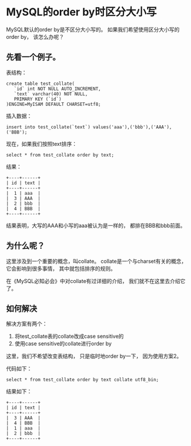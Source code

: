 # MySQL的order by时区分大小写

MySQL默认的order by是不区分大小写的。
如果我们希望使用区分大小写的order by，
该怎么办呢？

## 先看一个例子。

表结构：

    create table test_collate(
       `id` int NOT NULL AUTO_INCREMENT,
       `text` varchar(40) NOT NULL,
       PRIMARY KEY (`id`)
    )ENGINE=MyISAM DEFAULT CHARSET=utf8;

插入数据：

    insert into test_collate(`text`) values('aaa'),('bbb'),('AAA'),('BBB');

现在，如果我们按照text排序：

    select * from test_collate order by text;

结果：

    +----+------+
    | id | text |
    +----+------+
    |  1 | aaa  |
    |  3 | AAA  |
    |  2 | bbb  |
    |  4 | BBB  |
    +----+------+

结果表明，大写的AAA和小写的aaa被认为是一样的，
都排在BBB和bbb前面。

## 为什么呢？

这里涉及到一个重要的概念，叫collate。
collate是一个与charset有关的概念，
它会影响到很多事情，
其中就包括排序的规则。

在《MySQL必知必会》中对collate有过详细的介绍，
我们就不在这里去介绍它了。

## 如何解决

解决方案有两个：

1. 将test_collate表的collate改成case sensitive的
2. 使用case sensitive的collate进行order by

这里，我们不希望改变表结构，
只是临时地order by一下，
因为使用方案2。

代码如下：

    select * from test_collate order by text collate utf8_bin;

结果如下：

    +----+------+
    | id | text |
    +----+------+
    |  3 | AAA  |
    |  4 | BBB  |
    |  1 | aaa  |
    |  2 | bbb  |
    +----+------+
